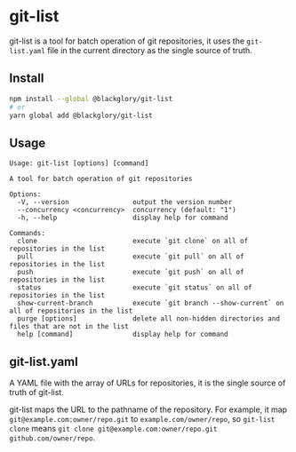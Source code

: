 # git-list
git-list is a tool for batch operation of git repositories,
it uses the `git-list.yaml` file in the current directory
as the single source of truth.

## Install
```sh
npm install --global @blackglory/git-list
# or
yarn global add @blackglory/git-list
```

## Usage
```
Usage: git-list [options] [command]

A tool for batch operation of git repositories

Options:
  -V, --version                output the version number
  --concurrency <concurrency>  concurrency (default: "1")
  -h, --help                   display help for command

Commands:
  clone                        execute `git clone` on all of repositories in the list
  pull                         execute `git pull` on all of repositories in the list
  push                         execute `git push` on all of repositories in the list
  status                       execute `git status` on all of repositories in the list
  show-current-branch          execute `git branch --show-current` on all of repositories in the list
  purge [options]              delete all non-hidden directories and files that are not in the list
  help [command]               display help for command
```

## git-list.yaml
A YAML file with the array of URLs for repositories,
it is the single source of truth of git-list.

git-list maps the URL to the pathname of the repository.
For example, it map `git@example.com:owner/repo.git` to `example.com/owner/repo`,
so `git-list clone` means `git clone git@example.com:owner/repo.git github.com/owner/repo`.
